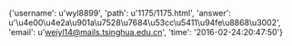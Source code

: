{'username': u'wyl8899', 'path': u'1175/1175.html', 'answer': u'\u4e00\u4e2a\u901a\u7528\u7684\u53cc\u5411\u94fe\u8868\u3002', 'email': u'weiyl14@mails.tsinghua.edu.cn', 'time': '2016-02-24:20:47:50'}